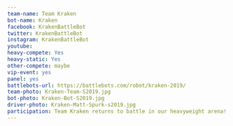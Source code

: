 ```yaml
---
team-name: Team Kraken
bot-name: Kraken
facebook: KrakenBattleBot
twitter: KrakenBattleBot
instagram: KrakenBattleBot
youtube:
heavy-compete: Yes
heavy-static: Yes
other-compete: maybe
vip-event: yes
panel: yes
battlebots-url: https://battlebots.com/robot/kraken-2019/
team-photo: Kraken-Team-S2019.jpg
bot-photo: Kraken-Bot-S2019.jpg
driver-photo: Kraken-Matt-Spurk-s2019.jpg
participation: Team Kraken returns to battle in our heavyweight arena! You can also see a Kraken on display, as well as hear from the team at a panel discussion or at our Ruckus VIP event!
---
```

